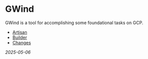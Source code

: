 


# GWind
GWind is a tool for accomplishing some foundational tasks on GCP.
* [Artisan](artisan.md)
* [Builder](builder.md)
* [Changes](changes.md)

*2025-05-06*
